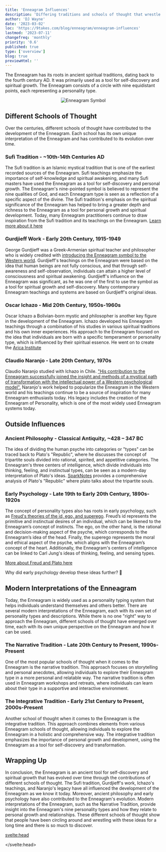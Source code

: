 ```yaml
---
title: 'Enneagram Influences'
description: 'Differing traditions and schools of thought that wrestle with and influence the enneagram'
author: 'DJ Wayne'
date: '2023-03-02'
loc: 'https://9takes.com/blog/enneagram/enneagram-influences'
lastmod: '2023-07-11'
changefreq: 'monthly'
priority: '0.6'
published: true
type: ['overview']
blog: true
previewHtml: ''
---
```


<p class="firstLetter">The Enneagram has its roots in ancient spiritual traditions, dating back to the fourth century AD. It was primarily used as a tool for self-discovery and spiritual growth. The Enneagram consists of a circle with nine equidistant points, each representing a personality type.</p>

<p  style="text-align: center;">
<img src="https://www.ennea.com/wp-content/uploads/2013/10/enneagram_numbered-300x300.png" alt="Enneagram Symbol" title="the Enneagram symbol">
</p>

## Different Schools of Thought

Over the centuries, different schools of thought have contributed to the development of the Enneagram. Each school has its own unique interpretation of the Enneagram and has contributed to its evolution over time.

### Sufi Tradition - ~10th-14th Centuries AD

The Sufi tradition is an Islamic mystical tradition that is one of the earliest recorded sources of the Enneagram. Sufi teachings emphasize the importance of self-knowledge and spiritual awakening, and many Sufi masters have used the Enneagram as a tool for self-discovery and personal growth. The Enneagram's nine-pointed symbol is believed to represent the nine qualities of God, and each Enneagram type is seen as a reflection of a specific aspect of the divine. The Sufi tradition's emphasis on the spiritual significance of the Enneagram has helped to bring a greater depth and richness to the Enneagram as a tool for personal growth and spiritual development. Today, many Enneagram practitioners continue to draw inspiration from the Sufi tradition and its teachings on the Enneagram. <a href="https://sufipathoflove.com/enneagram-in-sufism/" title="">Learn more about it here</a>

### Gurdjieff Work - Early 20th Century, 1915-1949

George Gurdjieff was a Greek-Armenian spiritual teacher and philosopher who is widely credited with <a href="https://cac.org/daily-meditations/gurdjieff-and-the-enneagram-2020-03-02/" title="Gurdjieff and the Enneagram">introducing the Enneagram symbol to the Western world</a>. Gurdjieff's teachings on the Enneagram were based on the idea that human beings are not fully conscious, and that through self-awareness and self-observation, individuals can attain a higher level of consciousness and spiritual awakening. Gurdjieff's influence on the Enneagram was significant, as he was one of the first to use the symbol as a tool for spiritual growth and self-discovery. Many contemporary Enneagram teachings and systems are based on Gurdjieff's original ideas.

### Oscar Ichazo - Mid 20th Century, 1950s-1960s

Oscar Ichazo a Bolivian-born mystic and philosopher is another key figure in the development of the Enneagram. Ichazo developed his Enneagram teachings through a combination of his studies in various spiritual traditions and his own inner experiences. His approach to the Enneagram focused on the idea that individuals are born with a specific temperament or personality type, which is influenced by their spiritual essence. He went on to create the <a href="https://www.arica.org/" title="">Arica Institute</a>

### Claudio Naranjo - Late 20th Century, 1970s

Claudio Naranjo studied with Ichazo in Chile. <a href="https://en.wikipedia.org/wiki/Oscar_Ichazo#Protoanalysis" title="Explaining Oscar Ichazo Protoanalysis">"His contribution to the Enneagram successfully joined the insight and methods of a mystical path of transformation with the intellectual power of a Western psychological model".</a> Naranjo's work helped to popularize the Enneagram in the Western world and his teachings continue to be a source of inspiration for many Enneagram enthusiasts today. His legacy includes the creation of the Enneagram of Personality, which is one of the most widely used Enneagram systems today.

## Outside Influences

### Ancient Philosophy - Classical Antiquity, ~428 – 347 BC

The idea of dividing the human psyche into categories or "types" can be traced back to Plato's "Republic", where he discusses the concept of tripartite souls divided into rational, spirited, and appetitive categories. The Enneagram's three centers of intelligence, which divide individuals into thinking, feeling, and instinctual types, can be seen as a modern-day interpretation of Plato's ideas. <a href="https://www.sparknotes.com/philosophy/republic/themes/" title="SparkNotes on the Republic">SparkNotes</a> provides a comprehensive analysis of Plato's "Republic" where plato talks about the tripartite souls.

### Early Psychology - Late 19th to Early 20th Century, 1890s-1920s

The concept of personality types also has roots in early psychology, such as <a href="https://www.simplypsychology.org/psyche.html" title="Explaining Freud's theory from simplypsychology.org">Freud's theories of the id, ego, and superego</a>. Freud’s id represents the primitive and instinctual desires of an individual, which can be likened to the Enneagram’s concept of instincts. The ego, on the other hand, is the rational and decision-making aspect of the psyche, which corresponds to the Enneagram’s idea of the head. Finally, the superego represents the moral and ethical aspect of the psyche, which aligns with the Enneagram’s concept of the heart. Additionally, the Enneagram's centers of intelligence can be linked to Carl Jung's ideas of thinking, feeling, and sensing types.

<a href="/blog/enneagram/philosophy-psychology-and-the-enneagram" title="How philosophy and psychology gave birth to the Enneagram">More about Freud and Plato here</a>

Why did early psychology develop these ideas further? 🤷

## Modern Interpretations of the Enneagram

Today, the Enneagram is widely used as a personality typing system that helps individuals understand themselves and others better. There are several modern interpretations of the Enneagram, each with its own set of personality types and descriptions. While there is no one "right" way to approach the Enneagram, different schools of thought have emerged over time, each with its own unique perspective on the Enneagram and how it can be used.

### The Narrative Tradition - Late 20th Century to Present, 1990s-Present

One of the most popular schools of thought when it comes to the Enneagram is the narrative tradition. This approach focuses on storytelling and personal anecdotes, allowing individuals to explore their Enneagram type in a more personal and relatable way. The narrative tradition is often used in Enneagram workshops and retreats, where individuals can learn about their type in a supportive and interactive environment.

### The Integrative Tradition - Early 21st Century to Present, 2000s-Present

Another school of thought when it comes to the Enneagram is the integrative tradition. This approach combines elements from various Enneagram schools of thought, allowing individuals to explore the Enneagram in a holistic and comprehensive way. The integrative tradition emphasizes the importance of personal growth and development, using the Enneagram as a tool for self-discovery and transformation.

## Wrapping Up

In conclusion, the Enneagram is an ancient tool for self-discovery and spiritual growth that has evolved over time through the contributions of different schools of thought. The Sufi tradition, Gurdjieff's work, Ichazo's teachings, and Naranjo's legacy have all influenced the development of the Enneagram as we know it today. Moreover, ancient philosophy and early psychology have also contributed to the Enneagram's evolution. Modern interpretations of the Enneagram, such as the Narrative Tradition, provide insight into the Enneagram's nine personality types and how they relate to personal growth and relationships. These different schools of thought show that people have been circling around and wrestling with these ideas for a long time and there is so much to discover.

<svelte:head>

<!-- <meta property="og:image" content="" /> -->
  <link rel="canonical" href="https://9takes.com/blog/enneagram/enneagram-influences">
   <script type="application/ld+json">
	{
  "@context": "http://schema.org",
  "@graph": [
    {
      "@type": "Article",
      "articleBody": "The Enneagram has its roots in ancient spiritual traditions, dating back to the fourth century AD. It was primarily used as a tool for self-discovery and spiritual growth. The Enneagram consists of a circle with nine equidistant points, each representing a personality type. Over the centuries, different schools of thought have contributed to the development of the Enneagram, including the Sufi tradition, Gurdjieff's work, Oscar Ichazo's teachings, and Claudio Naranjo's legacy. The article also discusses the influence of ancient philosophy and early psychology on the Enneagram, as well as modern interpretations such as the Narrative Tradition and the Integrative Tradition.",
      "author": {
			"@type": "Person",
			"name": "DJ Wayne",
			"sameAs": [
			{
				"@id": "https://www.instagram.com/djwayne3/"
			},
			{
				"@id": "https://twitter.com/djwayne3"
			}
			]
		},
      "dateModified": "2023-07-11",
      "datePublished": "2023-03-02",
      "description": "This blog post explores the different traditions and schools of thought that have influenced the development of the Enneagram, a tool for self-discovery and spiritual growth.",
      "headline": "Enneagram Influences: Differing Traditions and Schools of Thought",
      "mainEntityOfPage": {
        "@id": "https://9takes.com/blog/enneagram/enneagram-influences",
        "@type": "WebPage"
      },
      "mentions": [
        {
          "@type": "Person",
          "name": "George Gurdjieff",
          "sameAs": ["https://cac.org/daily-meditations/gurdjieff-and-the-enneagram-2020-03-02/", "https://en.wikipedia.org/wiki/George_Gurdjieff"]
        },
        {
          "@type": "Person",
          "name": "Oscar Ichazo",
		  "sameAs": ["https://en.wikipedia.org/wiki/Oscar_Ichazo", "https://www.arica.org/oscar-ichazo"]
        },
        {
          "@type": "Person",
          "name": "Claudio Naranjo",
		  "sameAs": ["https://en.wikipedia.org/wiki/Claudio_Naranjo", "https://www.claudionaranjo.net/home.html"]
        }
      ],
      "publisher": {
        "@type": "Organization",
        "name": "9takes"
      }
    },
    {
      "@type": "FAQPage",
      "mainEntity": [
        {
          "@type": "Question",
          "acceptedAnswer": {
            "@type": "Answer",
            "text": "The Enneagram has its roots in ancient spiritual traditions, dating back to the fourth century AD. It was primarily used as a tool for self-discovery and spiritual growth."
          },
          "name": "What is the origin of the Enneagram?"
        },
        {
          "@type": "Question",
          "acceptedAnswer": {
            "@type": "Answer",
            "text": "Over the centuries, different schools of thought have contributed to the development of the Enneagram, including the Sufi tradition, Gurdjieff's work, Oscar Ichazo's teachings, and Claudio Naranjo's legacy."
          },
          "name": "Who are the key figures in the development of the Enneagram?"
        },
        {
          "@type": "Question",
          "acceptedAnswer": {
            "@type": "Answer",
            "text": "The Enneagram consists of a circle with nine equidistant points, each representing a personality type. It is used as a tool for self-discovery and spiritual growth."
          },
          "name": "What is the structure of the Enneagram?"
        },
        {
          "@type": "Question",
          "acceptedAnswer": {
            "@type": "Answer",
            "text": "The article discusses the influence of ancient philosophy and early psychology on the Enneagram, as well as modern interpretations such as the Narrative Tradition and the Integrative Tradition."
          },
          "name": "What are some modern interpretations of the Enneagram?"
        }
      ]
    }
  ]
}
</script>

</svelte:head>

<style >

/* a {
	color: #260958;
	display: flex;
	flex-wrap: wrap;
	overflow: hidden;

}
a::after {
		content: '';

		background-image: url('/icons/arrow.svg');

		display: inline-flex;
		justify-content: flex-start;
		align-items: center;
		width: 1em;
		height: 1em;
		background-size: 1em 1em;
	} */

</style>
